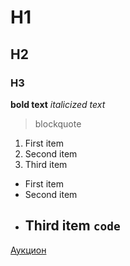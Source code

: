 # H1
## H2
### H3
**bold text**
*italicized text*
> blockquote
1. First item
2. Second item
3. Third item
- First item
- Second item
- Third item
`code`
	---
[Аукцион](https://www.example.comhttp://ay.by/personal/auctions.phtml?show=Selling)
